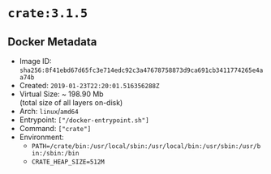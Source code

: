 # `crate:3.1.5`

## Docker Metadata

- Image ID: `sha256:8f41ebd67d65fc3e714edc92c3a47678758873d9ca691cb3411774265e4aa74b`
- Created: `2019-01-23T22:20:01.516356288Z`
- Virtual Size: ~ 198.90 Mb  
  (total size of all layers on-disk)
- Arch: `linux`/`amd64`
- Entrypoint: `["/docker-entrypoint.sh"]`
- Command: `["crate"]`
- Environment:
  - `PATH=/crate/bin:/usr/local/sbin:/usr/local/bin:/usr/sbin:/usr/bin:/sbin:/bin`
  - `CRATE_HEAP_SIZE=512M`
